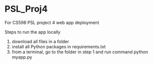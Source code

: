 # PSL_Proj4
For CS598 PSL project 4 web app deployment

Steps to run the app locally
1. download all files in a folder
2. install all Python packages in requirements.txt
3. from a terminal, go to the folder in step 1 and run command python myapp.py
